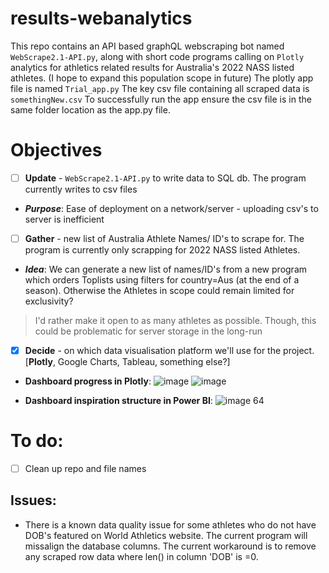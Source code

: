 # results-webanalytics
This repo contains an API based graphQL webscraping bot named `WebScrape2.1-API.py`, along with short code programs calling on `Plotly` analytics for athletics related results for Australia's 2022 NASS listed athletes. (I hope to expand this population scope in future)
The plotly app file is named `Trial_app.py`
The key csv file containing all scraped data is `somethingNew.csv`
To successfully run the app ensure the csv file is in the same folder location as the app.py file. 

# Objectives
  - [ ] **Update** - `WebScrape2.1-API.py` to write data to SQL db. The program currently writes to csv files
  - **_Purpose_**: Ease of deployment on a network/server - uploading csv's to server is inefficient
  - [ ] **Gather** - new list of Australia Athlete Names/ ID's to scrape for. The program is currently only scrapping for 2022 NASS listed Athletes. 
  - **_Idea_**: We can generate a new list of names/ID's from a new program which orders Toplists using filters for country=Aus (at the end of a season). Otherwise the Athletes in scope could remain limited for exclusivity?
  >I'd rather make it open to as many athletes as possible. Though, this could be problematic for server storage in the long-run
  - [X] **Decide** - on which data visualisation platform we'll use for the project. [**Plotly**, Google Charts, Tableau, something else?]
  - **Dashboard progress in Plotly**: ![image](https://github.com/darcy-roper/results-webanalytics/assets/85177676/79218669-eb3b-4647-9ce6-8d89db4c2019.png)
    ![image](https://github.com/darcy-roper/results-webanalytics/assets/85177676/6ac20023-7510-4833-a548-5b9b65a1190f.png)

  - **Dashboard inspiration structure in Power BI**: ![image 64](https://user-images.githubusercontent.com/85177676/226784786-db221e25-9018-4bea-af66-ecd7560909d8.png)
  


# To do:
- [ ] Clean up repo and file names

## Issues:
- There is a known data quality issue for some athletes who do not have DOB's featured on World Athletics website. The current program will missalign the database columns. The current workaround is to remove any scraped row data where len() in column 'DOB' is =0.  
